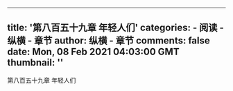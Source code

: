 
---
title: '第八百五十九章 年轻人们'
categories: 
    - 阅读
    - 纵横 - 章节
author: 纵横 - 章节
comments: false
date: Mon, 08 Feb 2021 04:03:00 GMT
thumbnail: ''
---

<div>   
第八百五十九章 年轻人们  
</div>
            